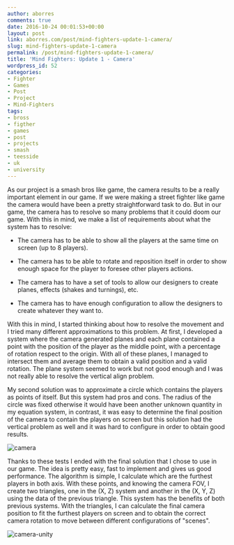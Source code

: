 ```yaml
---
author: aborres
comments: true
date: 2016-10-24 00:01:53+00:00
layout: post
link: aborres.com/post/mind-fighters-update-1-camera/
slug: mind-fighters-update-1-camera
permalink: /post/mind-fighters-update-1-camera/
title: 'Mind Fighters: Update 1 - Camera'
wordpress_id: 52
categories:
- Fighter
- Games
- Post
- Project
- Mind-Fighters
tags:
- bross
- figther
- games
- post
- projects
- smash
- teesside
- uk
- university
---
```


As our project is a smash bros like game, the camera results to be a really important element in our game. If we were making a street fighter like game the camera would have been a pretty straightforward task to do. But in our game, the camera has to resolve so many problems that it could doom our game. With this in mind, we make a list of requirements about what the system has to resolve:



 	
  * The camera has to be able to show all the players at the same time on screen (up to 8 players).

 	
  * The camera has to be able to rotate and reposition itself in order to show enough space for the player to foresee other players actions.

 	
  * The camera has to have a set of tools to allow our designers to create planes, effects (shakes and turnings), etc.

 	
  * The camera has to have enough configuration to allow the designers to create whatever they want to.




With this in mind, I started thinking about how to resolve the movement and I tried many different approximations to this problem. At first, I developed a system where the camera generated planes and each plane contained a point with the position of the player as the middle point, with a percentage of rotation respect to the origin. With all of these planes, I managed to intersect them and average them to obtain a valid position and a valid rotation. The plane system seemed to work but not good enough and I was not really able to resolve the vertical align problem.

My second solution was to approximate a circle which contains the players as points of itself. But this system had pros and cons. The radius of the circle was fixed otherwise it would have been another unknown quantity in my equation system, in contrast, it was easy to determine the final position of the camera to contain the players on screen but this solution had the vertical problem as well and it was hard to configure in order to obtain good results.

![camera](http://aborres.com/wp-content/uploads/2016/10/camera.png)

Thanks to these tests I ended with the final solution that I chose to use in our game. The idea is pretty easy, fast to implement and gives us good performance. The algorithm is simple, I calculate which are the furthest players in both axis. With these points, and knowing the camera FOV, I create two triangles, one in the (X, Z) system and another in the (X, Y, Z) using the data of the previous triangle. This system has the benefits of both previous systems. With the triangles, I can calculate the final camera position to fit the furthest players on screen and to obtain the correct camera rotation to move between different configurations of "scenes".

![camera-unity](http://aborres.com/wp-content/uploads/2016/10/8ec523725c04ce6c01940dcb9d77d416.gif)
